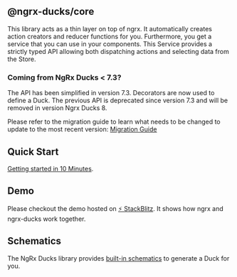 ## @ngrx-ducks/core

This library acts as a thin layer on top of ngrx.
It automatically creates action creators and reducer functions for you.
Furthermore, you get a service that you can use in your components.
This Service provides a strictly typed API allowing both dispatching actions and
selecting data from the Store.

### Coming from NgRx Ducks < 7.3?

The API has been simplified in version 7.3.
Decorators are now used to define a Duck.
The previous API is deprecated since version 7.3 and will be removed in version Ngrx Ducks 8.

Please refer to the migration guide to learn what needs to be changed to update to the most recent version:
[Migration Guide](https://github.com/co-IT/ngrx-ducks/blob/a72b8caad39429bc44657715de9832919e886892/packages/ducks/docs/migration.md)

## Quick Start

[Getting started in 10 Minutes](https://github.com/co-IT/ngrx-ducks/blob/master/packages/ducks/docs/quick-start.md).

## Demo

Please checkout the demo hosted on <a href="https://stackblitz.com/edit/ngrx-ducks-9?embed=1&file=src/app/counter/store/counter/counter.facade.ts" target="_blank">⚡️ StackBlitz</a>.
It shows how ngrx and ngrx-ducks work together.

## Schematics

The NgRx Ducks library provides [built-in schematics][1] to generate a Duck for you.

[1]: https://github.com/co-IT/ngrx-ducks/blob/master/packages/ducks-schematics
